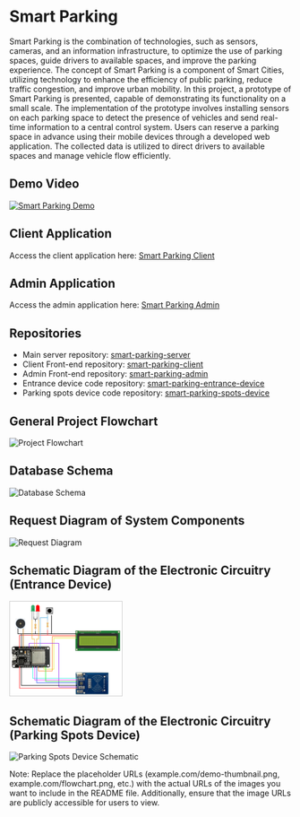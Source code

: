 # Smart Parking

Smart Parking is the combination of technologies, such as sensors, cameras, and an information infrastructure, to optimize the use of parking spaces, guide drivers to available spaces, and improve the parking experience. The concept of Smart Parking is a component of Smart Cities, utilizing technology to enhance the efficiency of public parking, reduce traffic congestion, and improve urban mobility. In this project, a prototype of Smart Parking is presented, capable of demonstrating its functionality on a small scale. The implementation of the prototype involves installing sensors on each parking space to detect the presence of vehicles and send real-time information to a central control system. Users can reserve a parking space in advance using their mobile devices through a developed web application. The collected data is utilized to direct drivers to available spaces and manage vehicle flow efficiently.

## Demo Video

[![Smart Parking Demo](https://example.com/demo-thumbnail.png)](https://www.youtube.com/watch?v=uAcEBNRM-dc)

## Client Application

Access the client application here: [Smart Parking Client](https://smart-parking-client.vercel.app/)

## Admin Application

Access the admin application here: [Smart Parking Admin](https://smart-parking-admin.vercel.app/)

## Repositories

- Main server repository: [smart-parking-server](https://github.com/Rodrigodcs/smart-parking-server)
- Client Front-end repository: [smart-parking-client](https://github.com/Rodrigodcs/smart-parking-client)
- Admin Front-end repository: [smart-parking-admin](https://github.com/Rodrigodcs/smart-parking-admin)
- Entrance device code repository: [smart-parking-entrance-device](https://github.com/Rodrigodcs/smart-parking-entrance-device)
- Parking spots device code repository: [smart-parking-spots-device](https://github.com/Rodrigodcs/smart-parking-spots-device)

## General Project Flowchart

![Project Flowchart](https://example.com/flowchart.png)

## Database Schema

![Database Schema](https://example.com/database-schema.png)

## Request Diagram of System Components

![Request Diagram](https://example.com/request-diagram.png)

## Schematic Diagram of the Electronic Circuitry (Entrance Device)


<img src="./images/entrance-device.png" alt="Entrance Device Schematic" width="200px" style="border: 1px solid #ccc;">

## Schematic Diagram of the Electronic Circuitry (Parking Spots Device)

![Parking Spots Device Schematic](https://example.com/parking-spots-device-schematic.png)

Note: Replace the placeholder URLs (example.com/demo-thumbnail.png, example.com/flowchart.png, etc.) with the actual URLs of the images you want to include in the README file. Additionally, ensure that the image URLs are publicly accessible for users to view.

